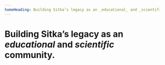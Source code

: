 ```yaml
---
homeHeading: Building Sitka’s legacy as an _educational_ and _scientific_ community.
---
```


# Building Sitka’s legacy as an _educational_ and _scientific_ community.